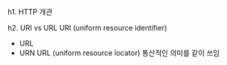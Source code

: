 h1. HTTP 개관

h2. URI vs URL
URI (uniform resource identifier)
  - URL
  - URN
URL (uniform resource locator)
통산적인 의미를 같이 쓰임
